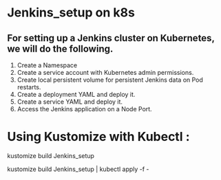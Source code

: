# Jenkins_setup on k8s 

## For setting up a Jenkins cluster on Kubernetes, we will do the following.
1.	Create a Namespace
2.	Create a service account with Kubernetes admin permissions.
3.	Create local persistent volume for persistent Jenkins data on Pod restarts.
4.	Create a deployment YAML and deploy it.
5.	Create a service YAML and deploy it.
6.	Access the Jenkins application on a Node Port.


# Using Kustomize with Kubectl :
kustomize build Jenkins_setup


kustomize build Jenkins_setup | kubectl apply -f -